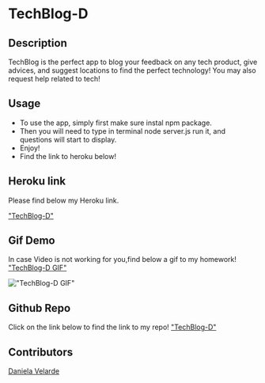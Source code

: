 # TechBlog-D
## Description
TechBlog is the perfect app to blog your feedback on any tech product, give advices, and suggest locations to find the perfect technology! You may also request help related to tech! 

## Usage

* To use the app, simply first make sure instal npm package.
* Then you will need to type in terminal node server.js run it, and questions will start to display.
* Enjoy!
* Find the link to heroku below!
## Heroku link
Please find below my Heroku link.


["TechBlog-D"](https://serene-eyrie-77030.herokuapp.com/)

## Gif Demo
In case Video is not working for you,find below a gif to my homework!
["TechBlog-D GIF"](./Demo/readme-generator-video-demo.gif)







!["TechBlog-D GIF"](./Demo/readme-generator-video-demo.gif)

## Github Repo
Click on the link below to find the link to my repo!
["TechBlog-D"](https://github.com/davelarde/TechBlog-D.git)



## Contributors 
[Daniela Velarde](https://www.linkedin.com/in/daniela-velarde-8baa13141/)


